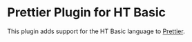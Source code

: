 # Prettier Plugin for HT Basic

This plugin adds support for the HT Basic language to [Prettier](https://prettier.io/).
